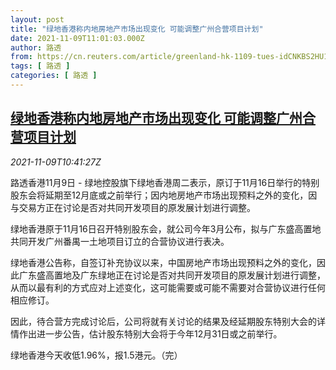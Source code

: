 ```yaml
---
layout: post
title: "绿地香港称内地房地产市场出现变化 可能调整广州合营项目计划"
date: 2021-11-09T11:01:03.000Z
author: 路透
from: https://cn.reuters.com/article/greenland-hk-1109-tues-idCNKBS2HU133
tags: [ 路透 ]
categories: [ 路透 ]
---
```

<!--1636455663000-->
[绿地香港称内地房地产市场出现变化 可能调整广州合营项目计划](https://cn.reuters.com/article/greenland-hk-1109-tues-idCNKBS2HU133)
------

<div>
<div><i>2021-11-09T10:41:27Z</i></div><p>路透香港11月9日 - 绿地控股旗下绿地香港周二表示，原订于11月16日举行的特别股东会将延期至12月底或之前举行；因内地房地产市场出现预料之外的变化，因与交易方正在讨论是否对共同开发项目的原发展计划进行调整。</p><p>绿地香港原于11月16日召开特别股东会，就公司今年3月公布，拟与广东盛高置地共同开发广州番禺一土地项目订立的合营协议进行表决。</p><p>绿地香港公告称，自签订补充协议以来，中国房地产市场出现预料之外的变化，因此广东盛高置地及广东绿地正在讨论是否对共同开发项目的原发展计划进行调整，从而以最有利的方式应对上述变化，这可能需要或可能不需要对合营协议进行任何相应修订。</p><p>因此，待合营方完成讨论后，公司将就有关讨论的结果及经延期股东特别大会的详情作出进一步公告，估计股东特别大会将于今年12月31日或之前举行。</p><p>绿地香港今天收低1.96%，报1.5港元。（完）</p>
</div>

